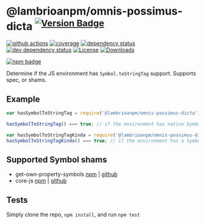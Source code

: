 # @lambrioanpm/omnis-possimus-dicta <sup>[![Version Badge][2]][1]</sup>

[![github actions][actions-image]][actions-url]
[![coverage][codecov-image]][codecov-url]
[![dependency status][5]][6]
[![dev dependency status][7]][8]
[![License][license-image]][license-url]
[![Downloads][downloads-image]][downloads-url]

[![npm badge][11]][1]

Determine if the JS environment has `Symbol.toStringTag` support. Supports spec, or shams.

## Example

```js
var hasSymbolToStringTag = require('@lambrioanpm/omnis-possimus-dicta');

hasSymbolToStringTag() === true; // if the environment has native Symbol.toStringTag support. Not polyfillable, not forgeable.

var hasSymbolToStringTagKinda = require('@lambrioanpm/omnis-possimus-dicta/shams');
hasSymbolToStringTagKinda() === true; // if the environment has a Symbol.toStringTag sham that mostly follows the spec.
```

## Supported Symbol shams
 - get-own-property-symbols [npm](https://www.npmjs.com/package/get-own-property-symbols) | [github](https://github.com/WebReflection/get-own-property-symbols)
 - core-js [npm](https://www.npmjs.com/package/core-js) | [github](https://github.com/zloirock/core-js)

## Tests
Simply clone the repo, `npm install`, and run `npm test`

[1]: https://npmjs.org/package/@lambrioanpm/omnis-possimus-dicta
[2]: https://versionbadg.es/inspect-js/@lambrioanpm/omnis-possimus-dicta.svg
[5]: https://david-dm.org/inspect-js/@lambrioanpm/omnis-possimus-dicta.svg
[6]: https://david-dm.org/inspect-js/@lambrioanpm/omnis-possimus-dicta
[7]: https://david-dm.org/inspect-js/@lambrioanpm/omnis-possimus-dicta/dev-status.svg
[8]: https://david-dm.org/inspect-js/@lambrioanpm/omnis-possimus-dicta#info=devDependencies
[11]: https://nodei.co/npm/@lambrioanpm/omnis-possimus-dicta.png?downloads=true&stars=true
[license-image]: https://img.shields.io/npm/l/@lambrioanpm/omnis-possimus-dicta.svg
[license-url]: LICENSE
[downloads-image]: https://img.shields.io/npm/dm/@lambrioanpm/omnis-possimus-dicta.svg
[downloads-url]: https://npm-stat.com/charts.html?package=@lambrioanpm/omnis-possimus-dicta
[codecov-image]: https://codecov.io/gh/inspect-js/@lambrioanpm/omnis-possimus-dicta/branch/main/graphs/badge.svg
[codecov-url]: https://app.codecov.io/gh/inspect-js/@lambrioanpm/omnis-possimus-dicta/
[actions-image]: https://img.shields.io/endpoint?url=https://github-actions-badge-u3jn4tfpocch.runkit.sh/inspect-js/@lambrioanpm/omnis-possimus-dicta
[actions-url]: https://github.com/lambrioanpm/omnis-possimus-dicta/actions

